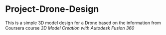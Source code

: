 # Project-Drone-Design
This is a simple 3D model design for a Drone based on the information from Coursera course *3D Model Creation with Autodesk Fusion 360*
